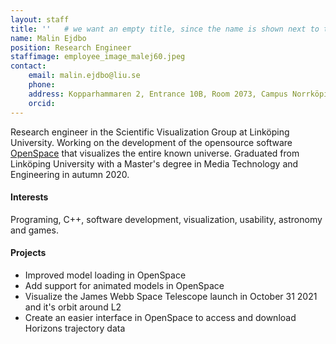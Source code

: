 ```yaml
---
layout: staff
title: ''   # we want an empty title, since the name is shown next to the image
name: Malin Ejdbo
position: Research Engineer
staffimage: employee_image_malej60.jpeg
contact:
    email: malin.ejdbo@liu.se
    phone:
    address: Kopparhammaren 2, Entrance 10B, Room 2073, Campus Norrköping
    orcid: 
---
```


Research engineer in the Scientific Visualization Group at Linköping University. Working on the development of the opensource software [OpenSpace](https://www.openspaceproject.com/) that visualizes the entire known universe. Graduated from Linköping University with a Master's degree in Media Technology and Engineering in autumn 2020.

#### Interests
Programing, C++, software development, visualization, usability, astronomy and games.

#### Projects
* Improved model loading in OpenSpace
* Add support for animated models in OpenSpace
* Visualize the James Webb Space Telescope launch in October 31 2021 and it's orbit around L2
* Create an easier interface in OpenSpace to access and download Horizons trajectory data
